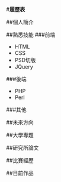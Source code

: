 #**履歷表** 

##個人簡介


##熟悉技能
###前端
-  HTML
-  CSS
-  PSD切版
-  JQuery

###後端
-  PHP
-  Perl

###其他

##未來方向

##大學專題

##研究所論文

##比賽經歷

##目前作品
